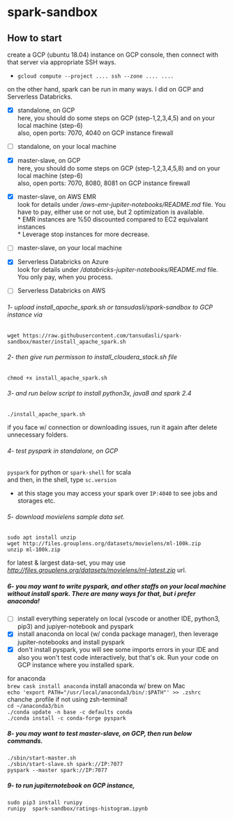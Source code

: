 # spark-sandbox

## How to start
create a GCP (ubuntu 18.04) instance on GCP console, then connect with that server via appropriate SSH ways.
* `gcloud compute --project .... ssh --zone .... ....`

on the other hand, spark can be run in many ways. I did on GCP and Serverless Databricks.
- [x] standalone, on GCP<br> 
      here, you should do some steps on GCP (step-1,2,3,4,5) and on your local machine (step-6)<br> 
      also, open ports: 7070, 4040 on GCP instance firewall
- [ ] standalone, on your local machine
- [x] master-slave, on GCP<br> 
    here, you should do some steps on GCP (step-1,2,3,4,5,8) and on your local machine (step-6)<br> 
    also, open ports: 7070, 8080, 8081 on GCP instance firewall
- [x] master-slave, on AWS EMR<br> 
    look for details under */aws-emr-jupiter-notebooks/README.md* file. You have to pay, either use or not use, but 2 optimization is available. <br>
       * EMR instances are %50 discounted compared to EC2 equivalant instances <br>
       * Leverage stop instances for more decrease.
- [ ] master-slave, on your local machine
- [x] Serverless Databricks on Azure<br> 
     look for details under */databricks-jupiter-notebooks/README.md* file. You only pay, when you process.
- [ ] Serverless Databricks on AWS


###### 1- upload *install_apache_spark.sh* or *tansudasli/spark-sandbox* to GCP instance via
 `wget https://raw.githubusercontent.com/tansudasli/spark-sandbox/master/install_apache_spark.sh`

###### 2- then give run permisson to install_cloudera_stack.sh file
 `chmod +x install_apache_spark.sh` 

###### 3- and run below script to install python3x, java8 and spark 2.4
 `./install_apache_spark.sh` 

if you face w/ connection or downloading issues, run it again after delete unnecessary folders.

###### 4- test pyspark in *standalone, on GCP*
`pyspark` for python or `spark-shell` for scala<br>
and then, in the shell, type `sc.version`

* at this stage you may access your spark over `IP:4040` to see jobs and storages etc.


###### 5- download movielens sample data set.
 `sudo apt install unzip`<br>
 `wget http://files.grouplens.org/datasets/movielens/ml-100k.zip`<br>
 `unzip ml-100k.zip`

for latest & largest data-set, you may use *http://files.grouplens.org/datasets/movielens/ml-latest.zip* url. 

##### 6- you may want to write pyspark, and other staffs on your local machine without install spark. There are many ways for that, but i prefer anaconda! 
- [ ] install everything seperately on local (vscode or another IDE, python3, pip3) and jupiyer-notebook and pyspark
- [x] install anaconda on local (w/ conda package manager), then leverage jupiter-notebooks and install pyspark
- [x] don't install pyspark, you will see some imports errors in your IDE and also you won't test code interactively, but that's ok. Run your code on GCP instance where you installed spark.

for anaconda<br>
 `brew cask install anaconda` install anaconda w/ brew on Mac<br>
 `echo 'export PATH="/usr/local/anaconda3/bin/:$PATH"' >> .zshrc` chanche .profile if not using zsh-terminal!<br>
 `cd ~/anaconda3/bin` <br>
 `./conda update -n base -c defaults conda`<br>
 `./conda install -c conda-forge pyspark`<br>

##### 8- you may want to test *master-slave, on GCP*, then run below commands.
  `./sbin/start-master.sh`<br> 
  `./sbin/start-slave.sh spark://IP:7077`<br> 
  `pyspark --master spark://IP:7077`

##### 9- to run jupiternotebook on GCP instance,
 `sudo pip3 install runipy`<br>
 `runipy  spark-sandbox/ratings-histogram.ipynb`

